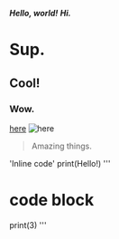 ***Hello, world!***
___Hi.___
# Sup.
## Cool!
### Wow.
[here](http://google.com)
![here](http://url/a.png)
> Amazing things.

'Inline code' print(Hello!)
'''
# code block
print(3)
'''
